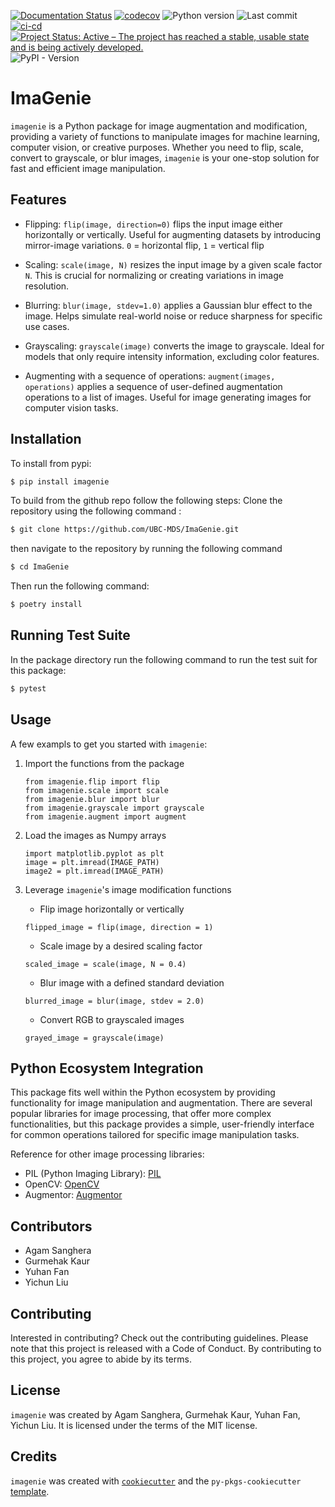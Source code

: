 [![Documentation Status](https://readthedocs.org/projects/imagenie/badge/?version=latest)](https://imagenie.readthedocs.io/en/latest/?badge=latest)
[![codecov](https://codecov.io/github/UBC-MDS/ImaGenie/graph/badge.svg?token=Dd6MnDTOH7)](https://codecov.io/github/UBC-MDS/ImaGenie)
![Python version](https://img.shields.io/pypi/pyversions/ImaGenie)
![Last commit](https://img.shields.io/github/last-commit/UBC-MDS/ImaGenie)
[![ci-cd](https://github.com/UBC-MDS/ImaGenie/actions/workflows/ci-cd.yml/badge.svg)](https://github.com/UBC-MDS/ImaGenie/actions/workflows/ci-cd.yml)
[![Project Status: Active – The project has reached a stable, usable state and is being actively developed.](https://www.repostatus.org/badges/latest/active.svg)](https://www.repostatus.org/#active)
![PyPI - Version](https://img.shields.io/pypi/v/imagenie)
# ImaGenie

`imagenie` is a Python package for image augmentation and modification, providing a variety of functions to manipulate images for machine learning, computer vision, or creative purposes. Whether you need to flip, scale, convert to grayscale, or blur images, `imagenie` is your one-stop solution for fast and efficient image manipulation.

## Features

* Flipping: `flip(image, direction=0)`
    flips the input image either horizontally or vertically. Useful for augmenting datasets by introducing mirror-image variations. `0` = horizontal flip, `1` = vertical flip 

* Scaling: `scale(image, N)`
    resizes the input image by a given scale factor `N`. This is crucial for normalizing or creating variations in image resolution.

* Blurring: `blur(image, stdev=1.0)`
    applies a Gaussian blur effect to the image. Helps simulate real-world noise or reduce sharpness for specific use cases.

* Grayscaling: `grayscale(image)`
    converts the image to grayscale. Ideal for models that only require intensity information, excluding color features.

* Augmenting with a sequence of operations: `augment(images, operations)`
    applies a sequence of user-defined augmentation operations to a list of images. Useful for image generating images for computer vision tasks.

## Installation
To install from pypi:
```bash
$ pip install imagenie
```


To build from the github repo follow the following steps:
Clone the repository using the following command :

```bash
$ git clone https://github.com/UBC-MDS/ImaGenie.git
```
then navigate to the repository by running the following command 

```bash
$ cd ImaGenie
```
Then run the following command:
```bash
$ poetry install
```

## Running Test Suite
In the package directory run the following command to run the test suit for this package:
```bash
$ pytest
```

## Usage
A few exampls to get you started with `imagenie`:

1. Import the functions from the package

    ```
    from imagenie.flip import flip
    from imagenie.scale import scale
    from imagenie.blur import blur
    from imagenie.grayscale import grayscale
    from imagenie.augment import augment
    ```

2. Load the images as Numpy arrays

    ```
    import matplotlib.pyplot as plt
    image = plt.imread(IMAGE_PATH)
    image2 = plt.imread(IMAGE_PATH)
    ```

3. Leverage `imagenie`'s image modification functions

    - Flip image horizontally or vertically
    ```
    flipped_image = flip(image, direction = 1)
    ```

    - Scale image by a desired scaling factor
    ```
    scaled_image = scale(image, N = 0.4)
    ```

    - Blur image with a defined standard deviation
    ```
    blurred_image = blur(image, stdev = 2.0)
    ```

    - Convert RGB to grayscaled images
    ```
    grayed_image = grayscale(image)
    ```


## Python Ecosystem Integration

This package fits well within the Python ecosystem by providing functionality for image manipulation and augmentation. There are several popular libraries for image processing, that offer more complex functionalities, but this package provides a simple, user-friendly interface for common operations tailored for specific image manipulation tasks. 

Reference for other image processing libraries:
- PIL (Python Imaging Library): [PIL](https://python-pillow.org/)
- OpenCV: [OpenCV](https://opencv.org/)
- Augmentor: [Augmentor](https://github.com/mdbloice/Augmentor)

## Contributors

- Agam Sanghera
- Gurmehak Kaur
- Yuhan Fan
- Yichun Liu

## Contributing

Interested in contributing? Check out the contributing guidelines. Please note that this project is released with a Code of Conduct. By contributing to this project, you agree to abide by its terms.

## License

`imagenie` was created by Agam Sanghera, Gurmehak Kaur, Yuhan Fan, Yichun Liu. It is licensed under the terms of the MIT license.

## Credits

`imagenie` was created with [`cookiecutter`](https://cookiecutter.readthedocs.io/en/latest/) and the `py-pkgs-cookiecutter` [template](https://github.com/py-pkgs/py-pkgs-cookiecutter).

